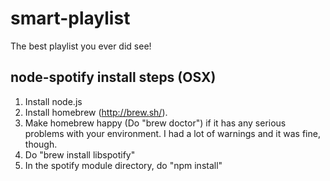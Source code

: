 smart-playlist
==============

The best playlist you ever did see!


node-spotify install steps (OSX)
--------------------------------
1. Install node.js
2. Install homebrew (http://brew.sh/).
3. Make homebrew happy (Do "brew doctor") if it has any serious problems with your environment. I had a lot of warnings and it was fine, though.
4. Do "brew install libspotify"
5. In the spotify module directory, do "npm install"
